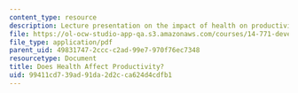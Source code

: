 ```yaml
---
content_type: resource
description: Lecture presentation on the impact of health on productivity.
file: https://ol-ocw-studio-app-qa.s3.amazonaws.com/courses/14-771-development-economics-microeconomic-issues-and-policy-models-fall-2008/99411cd739ad91da2d2cca624d4cdfb1_lec4.pdf
file_type: application/pdf
parent_uid: 49831747-2ccc-c2ad-99e7-970f76ec7348
resourcetype: Document
title: Does Health Affect Productivity?
uid: 99411cd7-39ad-91da-2d2c-ca624d4cdfb1
---
```

